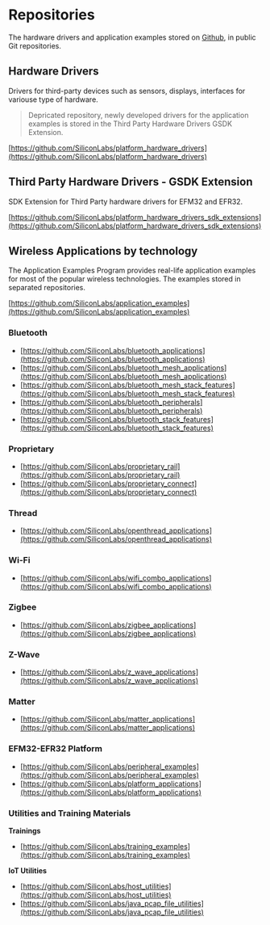 # Repositories

The hardware drivers and application examples stored on [Github](https://github.com/SiliconLabs), in public Git repositories.

## Hardware Drivers
Drivers for third-party devices such as sensors, displays, interfaces for variouse type of hardware.

> Depricated repository, newly developed drivers for the application examples is stored in the Third Party Hardware Drivers GSDK Extension.

[https://github.com/SiliconLabs/platform_hardware_drivers](https://github.com/SiliconLabs/platform_hardware_drivers)

## Third Party Hardware Drivers - GSDK Extension
SDK Extension for Third Party hardware drivers for EFM32 and EFR32.

[https://github.com/SiliconLabs/platform_hardware_drivers_sdk_extensions](https://github.com/SiliconLabs/platform_hardware_drivers_sdk_extensions)

## Wireless Applications by technology
The Application Examples Program provides real-life application examples for most of the popular wireless technologies. The examples stored in separated repositories.

[https://github.com/SiliconLabs/application_examples](https://github.com/SiliconLabs/application_examples)

### **Bluetooth** 
 
 * [https://github.com/SiliconLabs/bluetooth_applications](https://github.com/SiliconLabs/bluetooth_applications)
 * [https://github.com/SiliconLabs/bluetooth_mesh_applications](https://github.com/SiliconLabs/bluetooth_mesh_applications)
 * [https://github.com/SiliconLabs/bluetooth_mesh_stack_features](https://github.com/SiliconLabs/bluetooth_mesh_stack_features)
 * [https://github.com/SiliconLabs/bluetooth_peripherals](https://github.com/SiliconLabs/bluetooth_peripherals)
 * [https://github.com/SiliconLabs/bluetooth_stack_features](https://github.com/SiliconLabs/bluetooth_stack_features)

### **Proprietary**
* [https://github.com/SiliconLabs/proprietary_rail](https://github.com/SiliconLabs/proprietary_rail)
* [https://github.com/SiliconLabs/proprietary_connect](https://github.com/SiliconLabs/proprietary_connect)

### **Thread**
* [https://github.com/SiliconLabs/openthread_applications](https://github.com/SiliconLabs/openthread_applications)

### **Wi-Fi**
* [https://github.com/SiliconLabs/wifi_combo_applications](https://github.com/SiliconLabs/wifi_combo_applications)

### **Zigbee**
* [https://github.com/SiliconLabs/zigbee_applications](https://github.com/SiliconLabs/zigbee_applications)

### **Z-Wave**
* [https://github.com/SiliconLabs/z_wave_applications](https://github.com/SiliconLabs/z_wave_applications)

### **Matter**
* [https://github.com/SiliconLabs/matter_applications](https://github.com/SiliconLabs/matter_applications)

### **EFM32-EFR32 Platform**
* [https://github.com/SiliconLabs/peripheral_examples](https://github.com/SiliconLabs/peripheral_examples)
* [https://github.com/SiliconLabs/platform_applications](https://github.com/SiliconLabs/platform_applications)


### **Utilities and Training Materials**
**Trainings**
* [https://github.com/SiliconLabs/training_examples](https://github.com/SiliconLabs/training_examples)

**IoT Utilities**
* [https://github.com/SiliconLabs/host_utilities](https://github.com/SiliconLabs/host_utilities)
* [https://github.com/SiliconLabs/java_pcap_file_utilities](https://github.com/SiliconLabs/java_pcap_file_utilities)